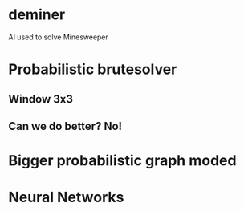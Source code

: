 # deminer
AI used to solve Minesweeper

# Probabilistic brutesolver

## Window 3x3

## Can we do better? No!

# Bigger probabilistic graph moded

# Neural Networks
